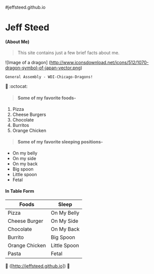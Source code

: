 #jeffsteed.github.io

# Jeff Steed
#### (About Me)

> This site contains just a few brief facts about me.

![Image of a dragon]
(http://www.iconsdownload.net/icons/512/1070-dragon-symbol-of-japan-vector.png)
```
General Assembly - WDI-Chicago-Dragons!
```
:dragon: :octocat:
>#### Some of my favorite foods-
1. Pizza
2. Cheese Burgers
3. Chocolate
4. Burritos
5. Orange Chicken

>#### Some of my favorite sleeping positions-
- On my belly
- On my side
- On my back
- Big spoon
- Little spoon
- Fetal

#### In Table Form
   Foods   |    Sleep   
---------- | ----------
Pizza | On My Belly
Cheese Burger | On My Side
Chocolate | On My Back
Burrito | Big Spoon
Orange Chicken | Little Spoon
Pasta | Fetal

:dragon: ([http://jeffsteed.github.io]) :dragon:
